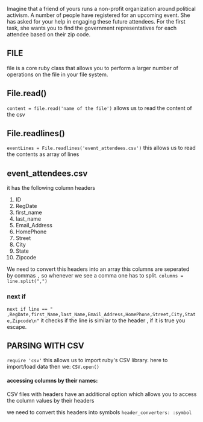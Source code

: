 Imagine that a friend of yours runs a non-profit organization around political activism. A number of people have registered for an upcoming event. She has asked for your help in engaging these future attendees. For the first task, she wants you to find the government representatives for each attendee based on their zip code.

## FILE

file is  a core ruby class that allows you to perform a larger number of operations on the file in your file system.
## File.read()
`content = file.read('name of the file')`
allows us to read the content of the csv
## File.readlines()
`eventLines = File.readlines('event_attendees.csv')`
this allows us to read the contents as array of lines

## event_attendees.csv
it has the following column headers
1. ID
2. RegDate
3. first_name
4. last_name
5. Email_Address
6. HomePhone
7. Street
8. City
9. State
10. Zipcode

We need to convert this headers into an array
this columns are seperated by commas `,`  so whenever we see a comma one has to split.
`columns = line.split(",")`

### next if 
`next if line == " ,RegDate,first_Name,last_Name,Email_Address,HomePhone,Street,City,State,Zipcode\n"`
it checks if the line is similar to the header , if it is true you escape.

## PARSING WITH CSV
`require 'csv'`
this allows us to import ruby's CSV library.
here to import/load data then we:
`CSV.open()`

#### accessing columns by their names:
CSV files with headers have an additional option which allows you to access the column values by their headers

we need to convert this headers into symbols `header_converters: :symbol`
